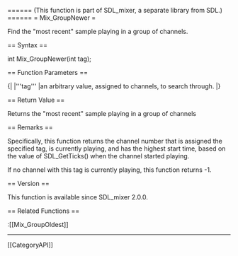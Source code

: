 ====== (This function is part of SDL_mixer, a separate library from SDL.) ======
= Mix_GroupNewer =

Find the "most recent" sample playing in a group of channels.

== Syntax ==

<syntaxhighlight lang='c'>
int Mix_GroupNewer(int tag);
</syntaxhighlight>

== Function Parameters ==

{|
|'''tag'''
|an arbitrary value, assigned to channels, to search through.
|}

== Return Value ==

Returns the "most recent" sample playing in a group of channels

== Remarks ==

Specifically, this function returns the channel number that is assigned the
specified tag, is currently playing, and has the highest start time, based
on the value of SDL_GetTicks() when the channel started playing.

If no channel with this tag is currently playing, this function returns -1.

== Version ==

This function is available since SDL_mixer 2.0.0.

== Related Functions ==

:[[Mix_GroupOldest]]

----
[[CategoryAPI]]


